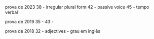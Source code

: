 
prova de 2023
38 - irregular plural form
42 - passive voice
45 - tempo verbal

prova de 2019
35 -
43 -

prova de 2018
32 - adjectives - grau em inglês

